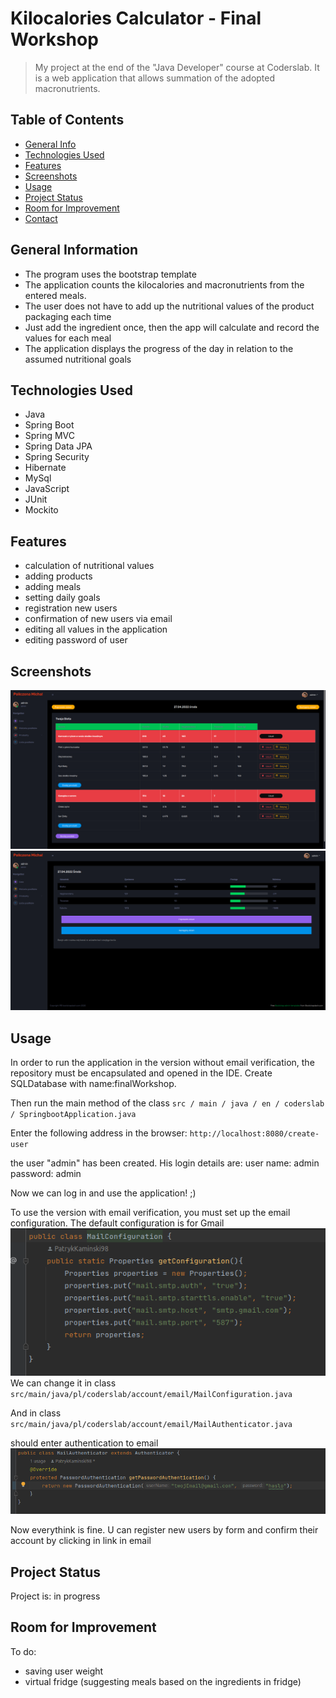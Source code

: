 # Kilocalories Calculator - Final Workshop
> My project at the end of the "Java Developer" course at Coderslab. It is a web application that allows summation of the adopted macronutrients.
## Table of Contents
* [General Info](#general-information)
* [Technologies Used](#technologies-used)
* [Features](#features)
* [Screenshots](#screenshots)
* [Usage](#usage)
* [Project Status](#project-status)
* [Room for Improvement](#room-for-improvement)
* [Contact](#contact)


## General Information
- The program uses the bootstrap template
- The application counts the kilocalories and macronutrients from the entered meals.
- The user does not have to add up the nutritional values ​​of the product packaging each time
- Just add the ingredient once, then the app will calculate and record the values ​​for each meal
- The application displays the progress of the day in relation to the assumed nutritional goals

## Technologies Used
- Java
- Spring Boot
- Spring MVC
- Spring Data JPA
- Spring Security
- Hibernate
- MySql
- JavaScript
- JUnit
- Mockito


## Features
- calculation of nutritional values
- adding products
- adding meals
- setting daily goals
- registration new users
- confirmation of new users via email
- editing all values ​​in the application
- editing password of user

## Screenshots
![Example screenshot](./img/foodTable.png)
![Example screenshot](./img/userGoals.png)

## Usage
In order to run the application in the version without email verification, the repository must be encapsulated and opened in the IDE.
Create SQLDatabase with name:finalWorkshop.

Then run the main method of the class
`src / main / java / en / coderslab / SpringbootApplication.java`

Enter the following address in the browser: `http://localhost:8080/create-user`

the user "admin" has been created. His login details are:
user name: admin
password: admin

Now we can log in and use the application! ;)



To use the version with email verification, you must set up the email configuration.
The default configuration is for Gmail
![Example screenshot](./img/mailConfiguration.png)
We can change it in class
`src/main/java/pl/coderslab/account/email/MailConfiguration.java`

And in class
`src/main/java/pl/coderslab/account/email/MailAuthenticator.java`

should enter authentication to email
![Example screenshot](./img/mailAuthentication.png)

Now everythink is fine. U can register new users by form and confirm their account by clicking in link in email


## Project Status
Project is: in progress


## Room for Improvement
To do:
- saving user weight
- virtual fridge (suggesting meals based on the ingredients in fridge)


